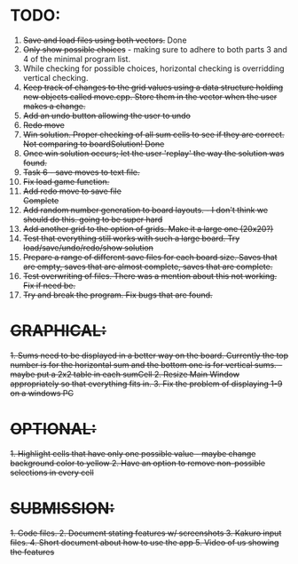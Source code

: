 <h1>TODO:</h1>
<ol>
<li><strike>Save and load files using both vectors.</strike> Done</li>
<li><strike>Only show possible choices</strike> - making sure to adhere to both parts 3 and 4 of the minimal program list.</li>
<li>While checking for possible choices, horizontal checking is overridding vertical checking.</li>
<li><strike>Keep track of changes to the grid values using a data structure holding new objects called move.cpp. Store them in the vector when the user makes a change.</strike></li> 
<li><strike>Add an undo button allowing the user to undo</strike></li>
<li><strike>Redo move<strike></li>
<li><strike>Win solution. Proper checking of all sum cells to see if they are correct. Not comparing to boardSolution!</strike> Done</li>
<li><strike>Once win solution occurs; let the user 'replay' the way the solution was found.</strike></li>
<li><strike>Task 6 - save moves to text file.</strike></li>
<li><strike>Fix load game function.</strike></li>
<li><strike>Add redo move to save file</strike></li> Complete
<li>Add random number generation to board layouts. - I don't think we should do this. going to be super hard</li>
<li><strike>Add another grid to the option of grids. Make it a large one (20x20?)</strike></li>
<li><strike>Test that everything still works with such a large board. Try load/save/undo/redo/show solution</strike></li>
<li>Prepare a range of different save files for each board size. Saves that are empty, saves that are almost complete, saves that are complete.</li>
<li><strike>Test overwriting of files. There was a mention about this not working. Fix if need be.</strike></li>
<li>Try and break the program. Fix bugs that are found.</li>

</ol>

<h1>GRAPHICAL:</h1>
1. Sums need to be displayed in a better way on the board. Currently the top number is for the horizontal sum and the bottom one is for vertical sums.
    - maybe put a 2x2 table in each sumCell
2. Resize Main Window appropriately so that everything fits in.
3. Fix the problem of displaying 1-9 on a windows PC
 

<h1>OPTIONAL:</h1>
1. Highlight cells that have only one possible value - maybe change background color to yellow
2. Have an option to remove non-possible selections in every cell



<h1>SUBMISSION:</h1>
1. Code files.
2. Document stating features w/ screenshots
3. Kakuro input files.
4. Short document about how to use the app
5. Video of us showing the features